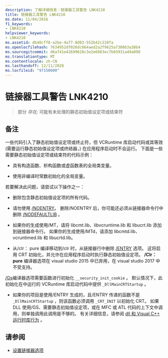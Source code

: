 ```yaml
---
description: 了解详细信息：链接器工具警告 LNK4210
title: 链接器工具警告 LNK4210
ms.date: 11/04/2016
f1_keywords:
- LNK4210
helpviewer_keywords:
- LNK4210
ms.assetid: db48cff8-a2be-4a77-8d03-552b42c228fa
ms.openlocfilehash: 7634952df026dc664aed2a2f9625a7380b3a38b4
ms.sourcegitcommit: d6af41e42699628c3e2e6063ec7b03931a49a098
ms.translationtype: MT
ms.contentlocale: zh-CN
ms.lasthandoff: 12/11/2020
ms.locfileid: "97150600"
---
```

# <a name="linker-tools-warning-lnk4210"></a>链接器工具警告 LNK4210

> 部分 *存在;* 可能有未处理的静态初始值设定项或结束符

## <a name="remarks"></a>备注

一些代码引入了静态初始值设定项或终止符，但 VCRuntime 库启动代码或其等效 (需要运行静态初始值设定项或终结器，) 在应用程序启动时不会运行。 下面是一些需要静态初始值设定项或结束符的代码示例：

- 具有构造函数、析构函数或虚函数表的全局类变量。

- 使用非编译时常数初始化的全局变量。

若要解决此问题，请尝试以下操作之一：

- 删除包含静态初始值设定项的所有代码。

- 请勿使用 [/NOENTRY](../../build/reference/noentry-no-entry-point.md)。 删除/NOENTRY 后，你可能还必须从链接器命令行中删除 [/NODEFAULTLIB](../../build/reference/nodefaultlib-ignore-libraries.md) 。

- 如果你的生成使用/MT，请将 libcmt.lib、libvcruntime.lib 和 libucrt.lib 添加到链接器命令行。 如果你的生成使用/MTd，请添加 libcmtd.lib、vcruntimed.lib 和 libucrtd.lib。

- 从/clr： pure 编译移动到/clr 时，从链接器行中删除 [/ENTRY](../../build/reference/entry-entry-point-symbol.md) 选项。 这将启用 CRT 初始化，并允许在应用程序启动时执行静态初始值设定项。 **/Clr： pure** 编译器选项在 visual studio 2015 中已弃用，在 visual studio 2017 中不受支持。

[/Gs](../../build/reference/gs-buffer-security-check.md)编译器选项需要函数进行初始化 `__security_init_cookie` 。 默认情况下，此初始化在中运行的 VCRuntime 库启动代码中提供 `_DllMainCRTStartup` 。

- 如果你的项目是使用/ENTRY 生成的，且/ENTRY 传递的函数不是 `_DllMainCRTStartup` ，则该函数必须调用 `_CRT_INIT` 以初始化 CRT。 如果 DLL 使用/GS、需要静态初始值设定项，或在 MFC 或 ATL 代码的上下文中调用，则单独调用此调用是不够的。 有关详细信息，请参阅 [dll 和 Visual C++ 运行时库行为](../../build/run-time-library-behavior.md) 。

## <a name="see-also"></a>请参阅

- [设置链接器选项](../../build/reference/linking.md)
